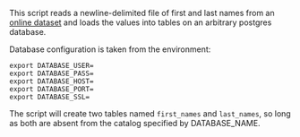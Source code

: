 This script reads a newline-delimited file of first and last names 
from an [online dataset](https://github.com/philipperemy/name-dataset)
and loads the values into tables on an arbitrary postgres database.

Database configuration is taken from the environment:
```
export DATABASE_USER=
export DATABASE_PASS=
export DATABASE_HOST=
export DATABASE_PORT=
export DATABASE_SSL=
```

The script will create two tables named ```first_names``` and ```last_names```, 
so long as both are absent from the catalog specified by DATABASE_NAME.


